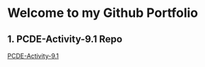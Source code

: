 # Welcome to my Github Portfolio
## 1. PCDE-Activity-9.1 Repo
<a href = "https://github.com/prembhardwaj/PCDE-Activity-9.1"> PCDE-Activity-9.1 </a>
